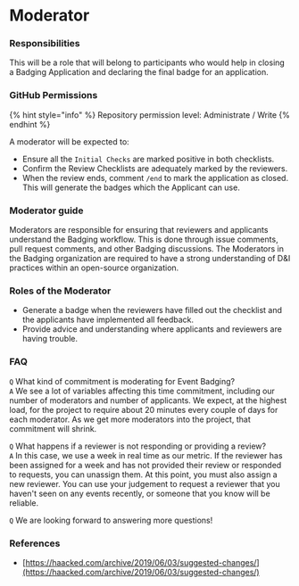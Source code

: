 # Moderator

### Responsibilities

This will be a role that will belong to participants who would help in closing a Badging Application and declaring the final badge for an application.

### GitHub Permissions

{% hint style="info" %}
Repository permission level: Administrate / Write
{% endhint %}

A moderator will be expected to:

* Ensure all the `Initial Checks` are marked positive in both checklists.
* Confirm the Review Checklists are adequately marked by the reviewers.
* When the review ends, comment `/end` to mark the application as closed. This will generate the badges which the Applicant can use.

### Moderator guide

Moderators are responsible for ensuring that reviewers and applicants understand the Badging workflow. This is done through issue comments, pull request comments, and other Badging discussions. The Moderators in the Badging organization are required to have a strong understanding of D&I practices within an open-source organization.

### Roles of the Moderator

* Generate a badge when the reviewers have filled out the checklist and the applicants have implemented all feedback.
* Provide advice and understanding where applicants and reviewers are having trouble.

### FAQ

`Q` What kind of commitment is moderating for Event Badging?  
`A` We see a lot of variables affecting this time commitment, including our number of moderators and number of applicants. We expect, at the highest load, for the project to require about 20 minutes every couple of days for each moderator. As we get more moderators into the project, that commitment will shrink.

`Q` What happens if a reviewer is not responding or providing a review?  
`A` In this case, we use a week in real time as our metric. If the reviewer has been assigned for a week and has not provided their review or responded to requests, you can unassign them. At this point, you must also assign a new reviewer. You can use your judgement to request a reviewer that you haven't seen on any events recently, or someone that you know will be reliable.

`Q` We are looking forward to answering more questions!

### References

* [https://haacked.com/archive/2019/06/03/suggested-changes/](https://haacked.com/archive/2019/06/03/suggested-changes/)

